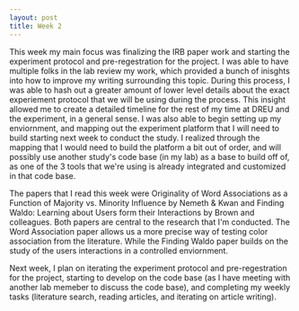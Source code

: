 ```yaml
---
layout: post
title: Week 2
---
```


This week my main focus was finalizing the IRB paper work and starting the experiment protocol and pre-regestration for the project. I was able to have multiple folks in the lab review my work, which provided a bunch of inisghts into how to improve my writing surrounding this topic. During this process, I was able to hash out a greater amount of lower level details about the exact experiement protocol that we will be using during the process. This insight allowed me to create a detailed timeline for the rest of my time at DREU and the experiment, in a general sense. I was also able to begin setting up my enviornment, and mapping out the experiment platform that I will need to build starting next week to conduct the study. I realized through the mapping that I would need to build the platform a bit out of order, and will possibly use another study's code base (in my lab) as a base to build off of, as one of the 3 tools that we're using is already integrated and customized in that code base.

The papers that I read this week were Originality of Word Associations as a Function of Majority vs. Minority Influence by Nemeth & Kwan and Finding Waldo: Learning about Users form their Interactions by Brown and colleagues. Both papers are central to the research that I'm conducted. The Word Association paper allows us a more precise way of testing color association from the literature. While the Finding Waldo paper builds on the study of the users interactions in a controlled enviornment.

Next week, I plan on iterating the experiment protocol and pre-regestration for the project, starting to develop on the code base (as I have meeting with another lab memeber to discuss the code base), and completing my weekly tasks (literature search, reading articles, and iterating on article writing).
